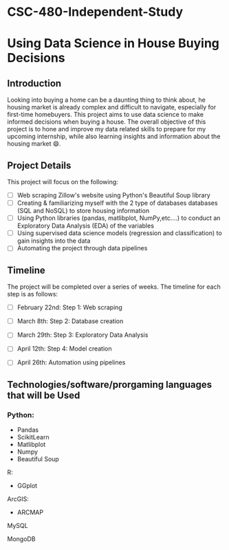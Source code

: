# CSC-480-Independent-Study
# Using Data Science in House Buying Decisions

## Introduction
Looking into buying a home can be a daunting thing to think about, he housing market is already complex and difficult to navigate, especially for first-time homebuyers. This project aims to use data science to make informed decisions when buying a house. The overall objective of this project is to hone and improve my data related skills to prepare for my upcoming internship, while also learning insights and information about the housing market 😄.

## Project Details

This project will focus on the following:

- [ ] Web scraping Zillow's website using Python's Beautiful Soup library
- [ ] Creating & familiarizing myself with the 2 type of databases databases (SQL and NoSQL) to store housing information
- [ ] Using Python libraries (pandas, matlibplot, NumPy,etc....) to conduct an Exploratory Data Analysis (EDA) of the variables
- [ ] Using supervised data science models (regression and classification) to gain insights into the data
- [ ] Automating the project through data pipelines

## Timeline
The project will be completed over a series of weeks. The timeline for each step is as follows:

- [ ] February 22nd: Step 1: Web scraping
- [ ] March 8th: Step 2: Database creation
- [ ] March 29th: Step 3: Exploratory Data Analysis
- [ ] April 12th: Step 4: Model creation
- [ ] April 26th: Automation using pipelines


## Technologies/software/prorgaming languages that will be Used

### Python:

- Pandas
- ScikitLearn
- Matlibplot
- Numpy
- Beautiful Soup

R:

- GGplot

ArcGIS:

- ARCMAP

MySQL

MongoDB





# 
